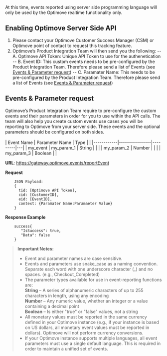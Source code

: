 At this time, events reported using server side programming language will only be used by the Optimove realtime functionality only. 

## **Enabling Optimove Server Side API**
1. Please contact your Optimove Customer Success Manager (CSM) or Optimove point of contact to request this tracking feature. 
2. Optimove’s Product Integration Team will then send you the following: 
-- A. Optimove API Token: Unique API Token to use for the authenetication
-- B. Event ID: This custom events needs to be pre-configured by the Product Integration Team. Therefore please send a list of Events (see [Events & Parameter request](https://github.com/optimove-tech/Reporting-Server-Side-Custom-Events/blob/master/README.md#events--parameter-request))
-- C. Paramater Name: This needs to be pre-configured by the Product Integration Team. Therefore please send a list of Events (see [Events & Parameter request](https://github.com/optimove-tech/Reporting-Server-Side-Custom-Events/blob/master/README.md#events--parameter-request))

## **Events & Parameter request**
Optimove’s Product Integration Team require to pre-configure the custom events and their parameters in order for you to use within the API calls. The team will also help you create custom events use cases you will be reporting to Optimove from your server side. These events and the optional parameters should be configured on both sides.
<br/><br/>
| Event Name | Parameter Name | Type    |   |
|------------|----------------|---------|---|
| my_event   | my_param_1     | String  |   |
|            | my_param_2     | Number  |   |
|            | my_param_3     | Boolean |   |
<br/>

**URL**: https://gateway.optimove.events/reportEvent

**Request**   
    
        JSON Payload:
        {
          tid: [Optimove API Token],
          cid: [CustomerID],
          eid: [EventID], 
          context: {Paramater Name:Paramaeter Value} 
        }

**Response Example**
    
        success{
		   "IsSuccess": true,
		   "Data": false
		}

>**Important Notes:**
>  - Event and parameter names are case sensitive.
>  - Events and parameters use snake_case as a naming convention. Separate each word with one underscore character (_) and no spaces. (e.g., Checkout_Completed)
>  - The parameter types available for use in event-reporting functions are:<br/>
> **String**  – A series of alphanumeric characters of up to 255 characters in length, using any encoding<br/>
> **Number**  – Any numeric value, whether an integer or a value containing a decimal point<br/>
>  **Boolean**  – Is either "true" or "false" values, not a string<br/>
>  - All monetary values must be reported in the same currency defined in your Optimove instance (e.g., if your instance is based on US dollars, all monetary event values must be reported in dollars). Optimove will not perform currency conversions.
>  - If your Optimove instance supports multiple languages, all event parameters must use a single default language. This is required in order to maintain a unified set of events.
